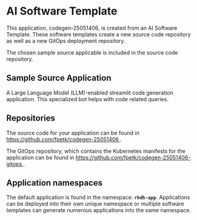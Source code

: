 # AI Software Template

This application, codegen-25051406, is created from an AI Software Template. These software templates create a new source code repository as well as a new GitOps deployment repository.

The chosen sample source applicable is included in the source code repository.

## Sample Source Application

A Large Language Model (LLM)-enabled streamlit code generation application. This specialized bot helps with code related queries.

## Repositories

The source code for your application can be found in [https://github.com/fpetk/codegen-25051406 ](https://github.com/fpetk/codegen-25051406 ).
 
The GitOps repository, which contains the Kubernetes manifests for the application can be found in 
[https://github.com/fpetk/codegen-25051406-gitops ](https://github.com/fpetk/codegen-25051406-gitops ). 

## Application namespaces 

The default application is found in the namespace: **`rhdh-app`**. Applications can be deployed into their own unique namespace or multiple software templates can generate numerous applications into the same namespace.